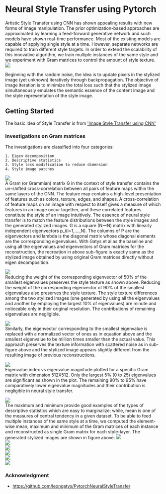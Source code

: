 # Neural Style Transfer using Pytorch
Artistic Style Transfer using CNN has shown appealing results with new forms of image manipulation. The prior optimization-based approaches are approximated by learning a feed-forward generative network and such models have shown real-time performance. Most of the existing models are capable of applying single style at a time. However, separate networks are required to train different style targets. In order to extend the scalability of this innovative algorithm, we train multiple instances of the same style and we experiment with Gram matrices to control the amount of style texture. </br>
![](https://github.com/AnushaManila/Master-Thesis/blob/master/05_Thesis_Slides/Slide04.jpg)

Beginning with the random noise, the idea is to update pixels in the stylized image (yet unknown) iteratively through backpropagation. The objective of image iteration is to minimize the total loss such that the stylized image simultaneously emulates the semantic essence of the content image and the style representation of the style image.

## Getting Started

The basic idea of Style Transfer is from ['Image Style Transfer using CNN'](https://www.cv-foundation.org/openaccess/content_cvpr_2016/html/Gatys_Image_Style_Transfer_CVPR_2016_paper.html)


### Investigations on Gram matrices

The investigations are classified into four categories:

```
1. Eigen decomposition 
2. Descriptive statistics 
3. Style loss modification to reduce dimension
4. Style image patches
```
![](https://github.com/AnushaManila/Master-Thesis/blob/master/05_Thesis_Slides/Slide10.jpg)</br>
A Gram (or Grammian) matrix G in the context of style transfer contains the un-shifted cross-correlation between all pairs of feature maps within the same layers of the CNN. The feature map contains a high-level presentation of features such as colors, texture, edges, and shapes. A cross-correlation of feature maps on an image with respect to itself gives a measure of which features in an image occur together, and these correlated features constitute the style of an image intuitively. The essence of neural style transfer is to match the feature distributions between the style images and the generated stylized images. G is a square (N⇥N) matrix with linearly independent eigenvectors p_i(i=1,....,N). The columns of P are the eigenvectors and lambda is the diagonal matrix whose diagonal elements are the corresponding eigenvalues. With Gatys et al as the baseline and using all the eigenvalues and eigenvectors of Gram matrices for the reconstruction, the recreation in above sub-figure is exactly same as the stylized image obtained by using original Gram matrices directly without eigen decomposition.

![](https://github.com/AnushaManila/Master-Thesis/blob/master/05_Thesis_Slides/Slide11.jpg) </br>
Reducing the weight of the corresponding eigenvector of 50% of the smallest eigenvalues preserves the style texture as shown above. Reducing the weight of the corresponding eigenvector of 90% of the smallest eigenvalues also preserves the style texture. The style texture differences among the two stylized images (one generated by using all the eigenvalues and another by employing the largest 10% of eigenvalues) are minute and noticeable only in their original resolution. The contributions of remaining eigenvalues are negligible.

![](https://github.com/AnushaManila/Master-Thesis/blob/master/05_Thesis_Slides/Slide12.jpg) </br>
Similarly, the eigenvector corresponding to the smallest eigenvalue is replaced with a normalized vector of ones as in equation above and the smallest eigenvalue to be million times smaller than the actual value. This approach preserves the texture information with scattered noise as in sub-figure above and the stylized image appears slightly different from the resulting image of previous reconstructions.

![](https://github.com/AnushaManila/Master-Thesis/blob/master/05_Thesis_Slides/Slide13.jpg)</br>
Eigenvalue index vs eigenvalue magnitude plotted for a specific Gram matrix with dimension 512X512. Only the largest 5% (0 to 25) eigenvalues are significant as shown in the plot. The remaining 90% to 95% have comparatively lower eigenvalue magnitudes and their contribution is negligible in neural style transfer.

![](https://github.com/AnushaManila/Master-Thesis/blob/master/05_Thesis_Slides/Slide18.jpg)</br>
The maximum and minimum provide good examples of the types of descriptive statistics which are easy to marginalize; while, mean is one of the measures of central tendency in a given dataset. To be able to feed multiple instances of the same style at a time, we computed the element-wise mean, maximum and minimum of the Gram matrices of each instance and reconstructed as single Gram matrix for each style-layer. The generated stylized images are shown in figure above.
![](https://github.com/AnushaManila/Master-Thesis/blob/master/05_Thesis_Slides/Slide14.jpg)</br>
![](https://github.com/AnushaManila/Master-Thesis/blob/master/05_Thesis_Slides/Slide15.jpg)</br>
![](https://github.com/AnushaManila/Master-Thesis/blob/master/05_Thesis_Slides/Slide16.jpg)</br>
![](https://github.com/AnushaManila/Master-Thesis/blob/master/05_Thesis_Slides/Slide17.jpg)</br>
![](https://github.com/AnushaManila/Master-Thesis/blob/master/05_Thesis_Slides/Slide20.jpg)</br>
![](https://github.com/AnushaManila/Master-Thesis/blob/master/05_Thesis_Slides/Slide21.jpg)</br>

### Acknowledgment

* https://github.com/leongatys/PytorchNeuralStyleTransfer
